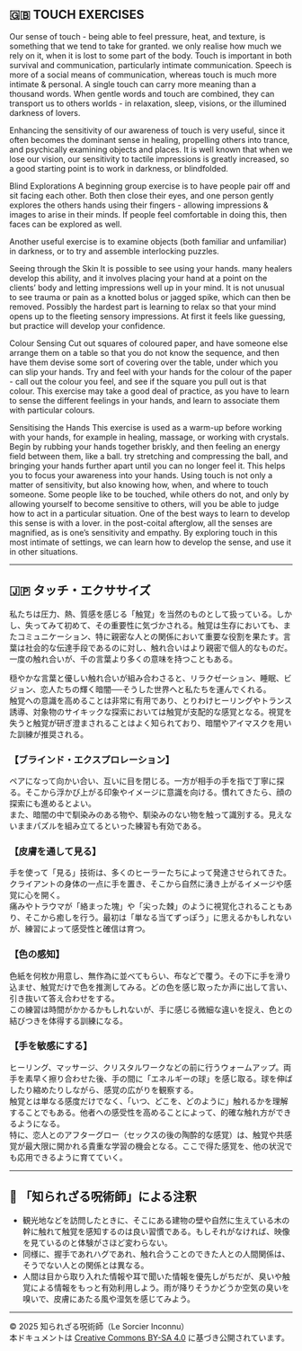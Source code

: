 ## 🇬🇧 TOUCH EXERCISES

Our sense of touch - being able to feel pressure, heat, and texture, is something that we tend to take for granted. we only realise how much we rely on it, when it is lost to some part of the body. Touch is important in both survival and communication, particularly intimate communication. Speech is more of a social means of communication, whereas touch is much more intimate & personal. A single touch can carry more meaning than a thousand words. When gentle words and touch are combined, they can transport us to others worlds - in relaxation, sleep, visions, or the illumined darkness of lovers. 

Enhancing the sensitivity of our awareness of touch is very useful, since it often becomes the dominant sense in healing, propelling others into trance, and psychically examining objects and places. It is well known that when we lose our vision, our sensitivity to tactile impressions is greatly increased, so a good starting point is to work in darkness, or blindfolded.

Blind Explorations
A beginning group exercise is to have people pair off and sit facing each other. Both then close their eyes, and one person gently explores the others hands using their fingers - allowing impressions & images to arise in their minds. If people feel comfortable in doing this, then faces can be explored as well.

Another useful exercise is to examine objects (both familiar and unfamiliar) in darkness, or to try and assemble interlocking puzzles.

Seeing through the Skin
It is possible to see using your hands. many healers develop this ability, and it involves placing your hand at a point on the clients’ body and letting impressions well up in your mind. It is not unusual to see trauma or pain as a knotted bolus or jagged spike, which can then be removed. Possibly the hardest part is learning to relax so that your mind opens up to the fleeting sensory impressions. At first it feels like guessing, but practice will develop your confidence.

Colour Sensing
Cut out squares of coloured paper, and have someone else arrange them on a table so that you do not know the sequence, and then have them devise some sort of covering over the table, under which you can slip your hands. Try and feel with your hands for the colour of the paper - call out the colour you feel, and see if the square you pull out is that colour. This exercise may take a good deal of practice, as you have to learn to sense the different feelings in your hands, and learn to associate them with particular colours.

Sensitising the Hands
This exercise is used as a warm-up before working with your hands, for example in healing, massage, or working with crystals. Begin by rubbing your hands together briskly, and then feeling an energy field between them, like a ball. try stretching and compressing the ball, and bringing your hands further apart until you can no longer feel it. This helps you to focus your awareness into your hands.    Using touch is not only a matter of sensitivity, but also knowing how, when, and where to touch someone. Some people like to be touched, while others do not, and only by allowing yourself to become sensitive to others, will you be able to judge how to act in a particular situation. One of the best ways to learn to develop this sense is with a lover. in the post-coital afterglow, all the senses are magnified, as is one’s sensitivity and empathy. By exploring touch in this most intimate of settings, we can learn how to develop the sense, and use it in other situations.

---

## 🇯🇵 タッチ・エクササイズ

私たちは圧力、熱、質感を感じる「触覚」を当然のものとして扱っている。しかし、失ってみて初めて、その重要性に気づかされる。触覚は生存においても、またコミュニケーション、特に親密な人との関係において重要な役割を果たす。言葉は社会的な伝達手段であるのに対し、触れ合いはより親密で個人的なものだ。一度の触れ合いが、千の言葉より多くの意味を持つこともある。

穏やかな言葉と優しい触れ合いが組み合わさると、リラクゼーション、睡眠、ビジョン、恋人たちの輝く暗闇──そうした世界へと私たちを運んでくれる。  
触覚への意識を高めることは非常に有用であり、とりわけヒーリングやトランス誘導、対象物のサイキックな探索においては触覚が支配的な感覚となる。視覚を失うと触覚が研ぎ澄まされることはよく知られており、暗闇やアイマスクを用いた訓練が推奨される。

### 【ブラインド・エクスプロレーション】

ペアになって向かい合い、互いに目を閉じる。一方が相手の手を指で丁寧に探る。そこから浮かび上がる印象やイメージに意識を向ける。慣れてきたら、顔の探索にも進めるとよい。  
また、暗闇の中で馴染みのある物や、馴染みのない物を触って識別する。見えないままパズルを組み立てるといった練習も有効である。

### 【皮膚を通して見る】

手を使って「見る」技術は、多くのヒーラーたちによって発達させられてきた。クライアントの身体の一点に手を置き、そこから自然に湧き上がるイメージや感覚に心を開く。  
痛みやトラウマが「絡まった塊」や「尖った棘」のように視覚化されることもあり、そこから癒しを行う。最初は「単なる当てずっぽう」に思えるかもしれないが、練習によって感受性と確信は育つ。

### 【色の感知】

色紙を何枚か用意し、無作為に並べてもらい、布などで覆う。その下に手を滑り込ませ、触覚だけで色を推測してみる。どの色を感じ取ったか声に出して言い、引き抜いて答え合わせをする。  
この練習は時間がかかるかもしれないが、手に感じる微細な違いを捉え、色との結びつきを体得する訓練になる。

### 【手を敏感にする】

ヒーリング、マッサージ、クリスタルワークなどの前に行うウォームアップ。両手を素早く擦り合わせた後、手の間に「エネルギーの球」を感じ取る。球を伸ばしたり縮めたりしながら、感覚の広がりを観察する。  
触覚とは単なる感度だけでなく、「いつ、どこを、どのように」触れるかを理解することでもある。他者への感受性を高めることによって、的確な触れ方ができるようになる。  
特に、恋人とのアフターグロー（セックスの後の陶酔的な感覚）は、触覚や共感覚が最大限に開かれる貴重な学習の機会となる。ここで得た感覚を、他の状況でも応用できるように育てていく。

---

## 🐌 「知られざる呪術師」による注釈

- 観光地などを訪問したときに、そこにある建物の壁や自然に生えている木の幹に触れて触覚を感知するのは良い習慣である。もしそれがなければ、映像を見ているのと体験がさほど変わらない。
- 同様に、握手であれハグであれ、触れ合うことのできた人との人間関係は、そうでない人との関係とは異なる。
- 人間は目から取り入れた情報や耳で聞いた情報を優先しがちだが、臭いや触覚による情報をもっと有効利用しよう。雨が降りそうかどうか空気の臭いを嗅いで、皮膚にあたる風や湿気を感じてみよう。

---

© 2025 知られざる呪術師（Le Sorcier Inconnu）  
本ドキュメントは [Creative Commons BY-SA 4.0](https://creativecommons.org/licenses/by-sa/4.0/deed.ja) に基づき公開されています。
